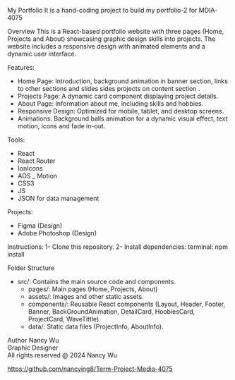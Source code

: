 My Portfolio
It is a hand-coding project to build my portfolio-2 for MDIA-4075

Overview
This is a React-based portfolio website with three pages (Home, Projects and About) showcasing graphic design skills into projects. The website includes a responsive design with animated elements and a dynamic user interface.

Features:
- Home Page: Introduction, background animation in banner section, links to other sections and slides sides projects on content section .
- Projects Page: A dynamic card component displaying project details.
- About Page: Information about me, including skills and hobbies.
- Responsive Design: Optimized for mobile, tablet, and desktop screens.
- Animations: Background balls animation for a dynamic visual effect, text motion, icons and fade in-out.

Tools:
- React
- React Router
- IonIcons
- AOS
_ Motion
- CSS3
- JS
- JSON for data management

Projects:
- Figma (Design)
- Adobe Photoshop (Design)

Instructions:
1- Clone this repository.
2- Install dependencies:
    terminal:
            npm install

Folder Structure
- src/: Contains the main source code and components.
    - pages/: Main pages (Home, Projects, About)
    - assets/: Images and other static assets.
    - components/: Reusable React components (Layout, Header, Footer, Banner, BackGroundAnimation, DetailCard, HoobiesCard, ProjectCard, WaveTittle).
    - data/: Static data files (ProjectInfo, AboutInfo).

Author
Nancy Wu  
Graphic Designer  
All rights reserved @ 2024 Nancy Wu

https://github.com/nancying8/Term-Project-Media-4075

